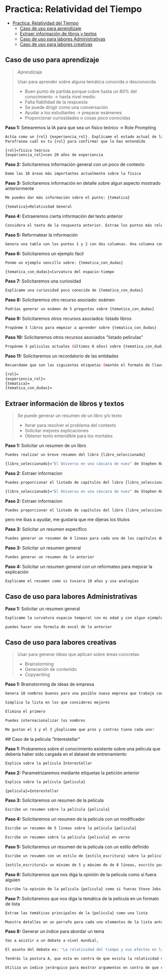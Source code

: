 # Practica: Relatividad del Tiempo

- [Practica: Relatividad del Tiempo](#practica-relatividad-del-tiempo)
  - [Caso de uso para aprendizaje](#caso-de-uso-para-aprendizaje)
  - [Extraer información de libros y textos](#extraer-información-de-libros-y-textos)
  - [Caso de uso para labores Administrativas](#caso-de-uso-para-labores-administrativas)
  - [Caso de uso para labores creativas](#caso-de-uso-para-labores-creativas)




## Caso de uso para aprendizaje

>Aprendizaje
>
>Usar para aprender sobre alguna temática conocida o desconocida
>
>* Buen punto de partida porque cubre hasta un 80% del conocimiento -> hasta nivel medio
>* Falta fiabilidad de la respuesta
>* Se puede dirigir como una conversación
>* Ayudar a los estudiantes -> preparar exámenes
>* Proporcionar curiosidades o cosas poco conocidas


**Paso 1:** Setearemos la IA para que sea un físico teórico -> Role Prompting

```bash
Actúa como un {rol} {experiencia_rol}. Explícame el estado actual de la física con palabras sencillas.
Parafrasea cuál es tu {rol} para confirmar que lo has entendido

{rol}=físico teórico
{experiencia_rol}=con 20 años de experiencia
```

**Paso 2:** Solicitaremos información general con un poco de contexto

```bash
Dame las 10 áreas más importantes actualmente sobre la física
```

**Paso 3:** Solicitaremos información en detalle sobre algun aspecto mostrado anteriormente

```bash
Me puedes dar más información sobre el punto: {tematica}

{tematica}=Relatividad General
```

**Paso 4:** Extraeremos cierta información del texto anterior

```bash
Considera el texto de la respuesta anterior. Extrae los puntos más relevantes en una lista numerada
```

**Paso 5:** Reformatear la información

```bash
Genera una tabla con los puntos 1 y 2 con dos columnas. Una columna con el texto del punto y la otra con las palabras clave más destacables
```

**Paso 6:** Solicitaremos un ejemplo fácil

```bash
Ponme un ejemplo sencillo sobre: {tematica_con_dudas}

{tematica_con_dudas}=Curvatura del espacio-tiempo
```

**Paso 7:** Solicitaremos una curiosidad

```bash
Explícame una curiosidad poco conocida de {tematica_con_dudas}
```

**Paso 8:** Solicitaremos otro recurso asociado: exámen

```bash
Podrías generar un exámen de 5 preguntas sobre {tematica_con_dudas}
```

**Paso 9:** Solicitaremos otros recursos asociados: listado libros

```bash
Propónme 5 libros para empezar a aprender sobre {tematica_con_dudas}
```

**Paso 10:** Solicitaremos otros recursos asociados "listado películas"

```bash
Propónme 5 películas actuales (últimos 6 años) sobre {tematica_con_dudas}
```

**Paso 11:** Solicitaremos un recordatorio de las entidades

```bash
Recuerdame que son las siguientes etiquetas (mantén el formato de llaves e igualdades para responder)

{rol}=
{experiencia_rol}=
{tematica}=
{tematica_con_dudas}=
```





## Extraer información de libros y textos

>Se puede generar un resumen de un libro y/o texto
>
>* Iterar para resolver el problema del contexto
>* Solicitar mejores explicaciones
>* Obtener texto entendible para los mortales


**Paso 1:** Solicitar un resumen de un libro

```bash
Puedes realizar un breve resumen del libro {libro_seleccionado}

{libro_seleccionado}="El Universo en una cáscara de nuez" de Stephen Hawking
```

**Paso 2:** Extraer informacion

```bash
Puedes proporcionar el listado de capítulos del libro {libro_seleccionado}

{libro_seleccionado}="El Universo en una cáscara de nuez" de Stephen Hawking
```

**Paso 2:** Extraer informacion

```bash
Puedes proporcionar el listado de capítulos del libro {libro_seleccionado}
```
pero me ibas a ayudar, me gustaría que me dijeras los titulos

**Paso 3:** Solicitar un resumen especifico

```bash
Puedes generar un resumen de 4 líneas para cada uno de los capítulos del libro {libro_seleccionado}
```

**Paso 3:** Solicitar un resumen general

```bash
Puedes generar un resumen de lo anterior
```

**Paso 4:** Solicitar un resumen general con un reformateo para mejorar la explicación

```bash
Explicame el resumen como si tuviera 10 años y usa analogías
```





## Caso de uso para labores Administrativas

**Paso 1:** Solicitar un resumen general

```bash
Explicame la curvatura espacio temporal con mi edad y con algun ejemplo sencillo
```

```bash
puedes hacer una formula de excel de lo anterior
```





## Caso de uso para labores creativas

>Usar para generar ideas que aplican sobre áreas concretas
>
>* Brainstorming
>* Generación de contenido
>* Copywriting


**Paso 1:** Brainstorming de ideas de empresa

```bash
Genera 10 nombres buenos para una posible nueva empresa que trabaje con la relatividad temporal. Este nombre tiene que estar relacionado de alguna manera con agujeros de gusano
```

```bash
Simplica la lista en los que consideres mejores
```

```bash
Elimina el primero
```

```bash
Puedes internacionalizar los nombres
```

```bash
Me gustan el 1 y el 3 ¿Explicame que pros y contras tiene cada uno?
```






## Caso de la pelicula "Interestellar"

**Paso 1:** Probaremos sobre el conocimiento existente sobre una pelicula que debería haber sido cargada en el dataset de entrenamiento

```bash
Explica sobre la película Interestellar
```

**Paso 2:** Parametrizaremos mediante etiquetas la petición anterior

```bash
Explica sobre la película {pelicula}

{pelicula}=Interestellar
```

**Paso 3:** Solicitaremos un resumen de la pelicula

```bash
Escribe un resumen sobre la película {pelicula}
```

**Paso 4:** Solicitaremos un resumen de la pelicula con un modificador

```bash
Escribe un resumen de 5 lineas sobre la película {pelicula}
```

```bash
Escribe un resumen sobre la película {pelicula} en verso
```

**Paso 5:** Solicitaremos un resumen de la pelicula con un estilo definido

```bash
Escribe un resumen con un estilo de {estilo_escritura} sobre la película {pelicula}

{estilo_escritura}= un mínimo de 5 y máximo de de 8 líneas, escrito por un niño de 9 años con un tono de humor
```

**Paso 6:** Solicitaremos que nos diga la opinión de la pelicula como si fuera alguien

```bash
Escribe la opinión de la pelicula {pelicula} como si fueras Steve Jobs
```

**Paso 7:** Solicitaremos que nos diga la temática de la pelicula en un formato de lista

```bash
Extrae las temáticas principales de la {pelicula} como una lista
```

```bash
Muestra detalles en un parrafo para cada uno elementos de la lista anterior
```

**Paso 8:** Generar un índice para abordar un tema

```bash
Vas a asistir a un debate a nivel mundial,

El asunto del debate es: "La relatividad del tiempo y sus efectos en la experiencia humana"

Tendrás la postura A, que esta en contra de que exista la relatividad del tiempo.

Utiliza un índice jerárquico para mostrar argumentos en contra de que exista y categorizalos en, como mínimo, 5 categorías diferentes con  al menos 3 argumentos por cada categoría
```